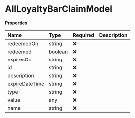 # AllLoyaltyBarClaimModel

**Properties**

| Name           | Type    | Required | Description |
| :------------- | :------ | :------- | :---------- |
| redeemedOn     | string  | ❌       |             |
| redeemed       | boolean | ❌       |             |
| expiresOn      | string  | ❌       |             |
| id             | string  | ❌       |             |
| description    | string  | ❌       |             |
| expireDateTime | string  | ❌       |             |
| type           | string  | ❌       |             |
| value          | any     | ❌       |             |
| name           | string  | ❌       |             |

<!-- This file was generated by liblab | https://liblab.com/ -->
